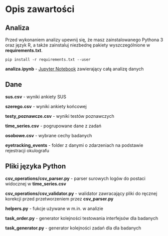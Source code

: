 # Opis zawartości

## Analiza

Przed wykonaniem analizy upewnij się, że masz zainstalowanego Pythona 3 oraz język R, a także zainstaluj niezbednę pakiety wyszczególnione w **requirements.txt**.

    pip install -r requirements.txt --user

**analiza.ipynb** - [Jupyter Notebook](https://jupyter.org/) zawierający całą analizę danych



## Dane

**sus.csv** - wyniki ankiety SUS

**szerego.csv** - wyniki ankiety końcowej

**testy_poznawcze.csv** - wyniki testów poznawczych

**time_series.csv** - pogrupowane dane z zadań

**osobowe.csv** - wybrane cechy badanych

**eyetracking_events** - folder z danymi o zdarzeniach na podstawie rejestracji okulografu

## Pliki języka Python

**csv_operations/csv_parser.py** - parser surowych logów do postaci widocznej w **time_series.csv**

**csv_operations/csv_validator.py** - walidator zawracający pliki do ręcznej korekcji przed przetworzeniem przez **csv_parser.py**

**helpers.py** - fukcje używane w m.in. w analizie

**task_order.py** - generator kolejności testowania interfejsów dla badanych

**task_generator.py** - generator kolejności zadań dla dla badanych